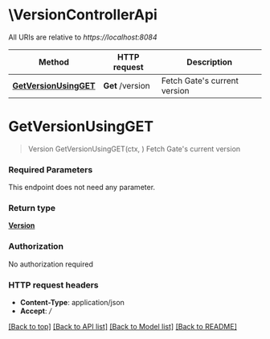 # \VersionControllerApi

All URIs are relative to *https://localhost:8084*

Method | HTTP request | Description
------------- | ------------- | -------------
[**GetVersionUsingGET**](VersionControllerApi.md#GetVersionUsingGET) | **Get** /version | Fetch Gate&#39;s current version


# **GetVersionUsingGET**
> Version GetVersionUsingGET(ctx, )
Fetch Gate's current version

### Required Parameters
This endpoint does not need any parameter.

### Return type

[**Version**](Version.md)

### Authorization

No authorization required

### HTTP request headers

 - **Content-Type**: application/json
 - **Accept**: */*

[[Back to top]](#) [[Back to API list]](../README.md#documentation-for-api-endpoints) [[Back to Model list]](../README.md#documentation-for-models) [[Back to README]](../README.md)

